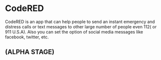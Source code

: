 # CodeRED
CodeRED is an app that can help people to send an instant emergency and distress calls or text messages to other large number 
of people even 112( or 911 U.S.A). Also you can set the option of social media messages like facebook, twitter, etc.
## (ALPHA STAGE)
